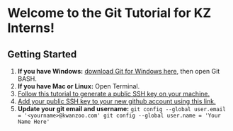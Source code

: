 # Welcome to the Git Tutorial for KZ Interns!

## Getting Started
1. **If you have Windows:** [download Git for Windows here](https://gitforwindows.org/), then open Git BASH.
2. **If you have Mac or Linux:** Open Terminal.
3. [Follow this tutorial to generate a public SSH key on your machine.](https://git-scm.com/book/en/v2/Git-on-the-Server-Generating-Your-SSH-Public-Key)
4. [Add your public SSH key to your new github account using this link.](https://github.com/settings/keys)
5. **Update your git email and username:**
`
git config --global user.email = '<yourname>@kwanzoo.com'
git config --global user.name = 'Your Name Here'
`
